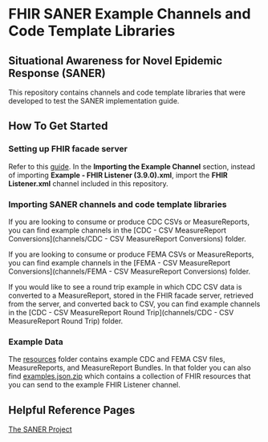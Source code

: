 # FHIR SANER Example Channels and Code Template Libraries

## Situational Awareness for Novel Epidemic Response (SANER)

This repository contains channels and code template libraries that were developed to test the SANER implementation guide.

## How To Get Started

### Setting up FHIR facade server

Refer to this [guide](http://www.mirthcorp.com/community/wiki/display/mirth/Example+Channel+(R4)). In the **Importing the Example Channel** section, instead of importing **Example - FHIR Listener (3.9.0).xml**, import the **FHIR Listener.xml** channel included in this repository.

### Importing SANER channels and code template libraries

If you are looking to consume or produce CDC CSVs or MeasureReports, you can find example channels in the [CDC - CSV MeasureReport Conversions](channels/CDC - CSV MeasureReport Conversions) folder.

If you are looking to consume or produce FEMA CSVs or MeasureReports, you can find example channels in the [FEMA - CSV MeasureReport Conversions](channels/FEMA - CSV MeasureReport Conversions) folder.

If you would like to see a round trip example in which CDC CSV data is converted to a MeasureReport, stored in the FHIR facade server, retrieved from the server, and converted back to CSV, you can find example channels in the [CDC - CSV MeasureReport Round Trip](channels/CDC - CSV MeasureReport Round Trip) folder.

### Example Data

The [resources](resources) folder contains example CDC and FEMA CSV files, MeasureReports, and MeasureReport Bundles. In that folder you can also find  [examples.json.zip](resources/examples.json.zip) which contains a collection of FHIR resources that you can send to the example FHIR Listener channel.

## Helpful Reference Pages

[The SANER Project](http://build.fhir.org/ig/HL7/fhir-saner/overview.html)
